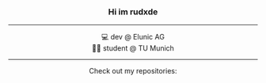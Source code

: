 <div align="center">
    <h3>
        Hi im rudxde
    </h3>
</div>

---

<p align="center">
    💻 dev @ Elunic AG </br>
    👨‍🎓 student @ TU Munich
</p>

---

<p align="center">
    Check out my repositories:
</p>

